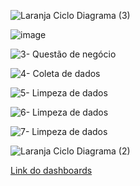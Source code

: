 ![Laranja Ciclo Diagrama (3)](https://user-images.githubusercontent.com/25395379/177844265-ab00ecfb-5725-4d8a-802b-1ff45c569703.png)

![image](https://user-images.githubusercontent.com/25395379/182380790-a6ee4492-3020-446f-a21c-1b6611e58ffd.png)

![3- Questão de negócio](https://user-images.githubusercontent.com/25395379/177838832-e9c9bda5-03e0-4315-aa19-801440a4af56.png)

![4- Coleta de dados](https://user-images.githubusercontent.com/25395379/177838843-c4e46617-3d1d-4359-ba33-6f1347455753.png)

![5- Limpeza de dados](https://user-images.githubusercontent.com/25395379/177838858-05bdd8a0-8f0c-4eb3-ac34-50b701fc7102.png)

![6- Limpeza de dados](https://user-images.githubusercontent.com/25395379/177838874-1529509f-3d4b-409c-90eb-00b88e156923.png)

![7- Limpeza de dados](https://user-images.githubusercontent.com/25395379/177838891-3340994c-8345-462c-896c-5d50748893ad.png)

![Laranja Ciclo Diagrama (2)](https://user-images.githubusercontent.com/25395379/177839591-b9655c0c-2a32-4924-9ba3-0ea68da36d76.png)

[Link do dashboards](https://datastudio.google.com/reporting/2413d295-77bb-4799-88d1-bd3c35233831
)

